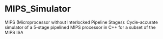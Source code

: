 # MIPS_Simulator
MIPS (Microprocessor without Interlocked Pipeline Stages): Cycle-accurate simulator of a 5-stage pipelined MIPS processor in C++ for a subset of the MIPS ISA
